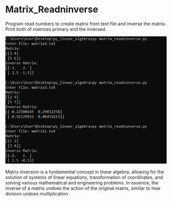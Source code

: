# Matrix_Readninverse
Program read numbers to create matrix from text file and inverse the matrix. Print both of matrices primary and the inversed.

![alt text](https://github.com/alexzedev/Matrix_Readninverse/blob/main/matrix_readninverse_screen.png?raw=true)

Matrix inversion is a fundamental concept in linear algebra, allowing for the solution of systems of linear equations, transformation of coordinates, and solving various mathematical and engineering problems. In essence, the inverse of a matrix undoes the action of the original matrix, similar to how division undoes multiplication.
